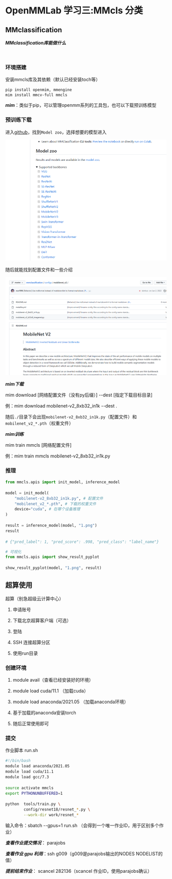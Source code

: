 # OpenMMLab 学习三:MMcls 分类

## MMclassification

***MMclassification库能做什么***

<img title="" src="file:///D:/openmmlab learn/three day/imgs/1.png" alt="">

### 环境搭建

安装mmcls库及其依赖（默认已经安装toch等）

```
pip install openmim, mmengine
mim install mmcv-full mmcls
```

***mim***：类似于pip，可以管理openmm系列的工具包，也可以下载预训练模型

### 预训练下载

进入[github](https://github.com/open-mmlab/mmclassification)，找到`Model zoo`，选择想要的模型进入

<img src="imgs/2.png">

随后就能找到配置文件和一些介绍

<img src="imgs/3.png">

***mim下载***

mim download [网络配置文件（没有py后缀）]  --dest [指定下载目标目录]

例：mim download mobilenet-v2_8xb32_in1k --dest .

随后`./`目录下会出现`mobilenet-v2_8xb32_in1k.py`（配置文件）和`mobilenet_v2_*.pth`（权重文件）

***mim训练***

mim train mmcls [网络配置文件]

例：mim train mmcls mobilenet-v2_8xb32_in1k.py

### 推理

```python
from mmcls.apis import init_model, inference_model

model = init_model(
    "mobilenet-v2_8xb32_in1k.py", # 配置文件
    "mobilenet_v2_*.pth", # 下载的权重文件
    device="cuda", # 在哪个设备推理
)

result = inference_model(model, "1.png")
result

# {"pred_label": 1, "pred_score": .998, "pred_class": "label_name"}
```

```python
# 可视化
from mmcls.apis import show_result_pyplot

show_result_pyplot(model, "1.png", result)
```

## 超算使用

超算（别急超级云计算中心）

1. 申请账号

2. 下载北京超算客户端（可选）

3. 登陆

4. SSH 连接超算分区

5. 使用run目录

### 创建环境

1. module avail（查看已经安装好的环境）

2. module load cuda/11.1 （加载cuda）

3. module load anaconda/2021.05 （加载anaconda环境）

4. 基于加载的anaconda安装torch

5. 随后正常使用即可

### 提交

作业脚本 run.sh

```bash
#!/bin/bash
module load anaconda/2021.05
module load cuda/11.1
module load gcc/7.3

source activate mmcls
export PYTHONUNBUFFERED=1

python  tools/train.py \
        config/resnet18/resnet_*.py \
        --work-dir work/resnet_*
```

输入命令：sbatch --gpus=1 run.sh （会得到一个唯一作业ID，用于区别多个作业）

***查看作业提交情况***： parajobs

***查看作业 gpu 利用***：ssh g009（g009是parajobs输出的NODES NODELIST的值）

***提前结束作业***： scancel 282136（scancel 作业ID，使用parajobs确认）
